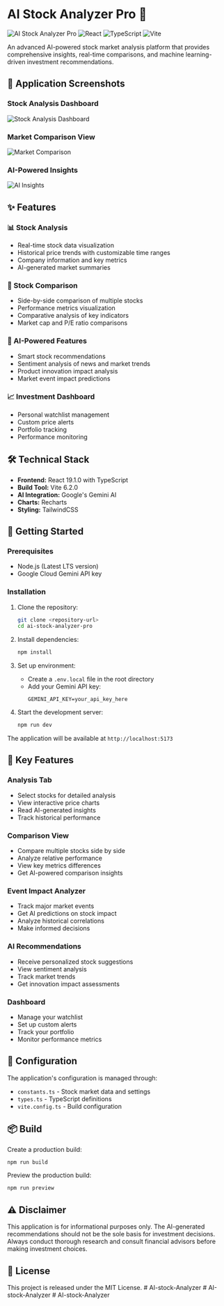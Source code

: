 # AI Stock Analyzer Pro 🚀

![AI Stock Analyzer Pro](https://img.shields.io/badge/AI-Powered-blue)
![React](https://img.shields.io/badge/React-19.1.0-61dafb)
![TypeScript](https://img.shields.io/badge/TypeScript-5.8.2-3178c6)
![Vite](https://img.shields.io/badge/Vite-6.2.0-646cff)

An advanced AI-powered stock market analysis platform that provides comprehensive insights, real-time comparisons, and machine learning-driven investment recommendations.

## 📸 Application Screenshots

### Stock Analysis Dashboard
![Stock Analysis Dashboard](./Screenshot%202025-08-29%20181602.png)

### Market Comparison View
![Market Comparison](./Screenshot%202025-08-29%20181619.png)

### AI-Powered Insights
![AI Insights](./Screenshot%202025-08-29%20181649.png)

## ✨ Features

### 📊 Stock Analysis
- Real-time stock data visualization
- Historical price trends with customizable time ranges
- Company information and key metrics
- AI-generated market summaries

### 🔄 Stock Comparison
- Side-by-side comparison of multiple stocks
- Performance metrics visualization
- Comparative analysis of key indicators
- Market cap and P/E ratio comparisons

### 🤖 AI-Powered Features
- Smart stock recommendations
- Sentiment analysis of news and market trends
- Product innovation impact analysis
- Market event impact predictions

### 📈 Investment Dashboard
- Personal watchlist management
- Custom price alerts
- Portfolio tracking
- Performance monitoring

## 🛠️ Technical Stack

- **Frontend:** React 19.1.0 with TypeScript
- **Build Tool:** Vite 6.2.0
- **AI Integration:** Google's Gemini AI
- **Charts:** Recharts
- **Styling:** TailwindCSS

## 🚀 Getting Started

### Prerequisites
- Node.js (Latest LTS version)
- Google Cloud Gemini API key

### Installation

1. Clone the repository:
   ```bash
   git clone <repository-url>
   cd ai-stock-analyzer-pro
   ```

2. Install dependencies:
   ```bash
   npm install
   ```

3. Set up environment:
   - Create a `.env.local` file in the root directory
   - Add your Gemini API key:
     ```
     GEMINI_API_KEY=your_api_key_here
     ```

4. Start the development server:
   ```bash
   npm run dev
   ```

The application will be available at `http://localhost:5173`

## 📱 Key Features

### Analysis Tab
- Select stocks for detailed analysis
- View interactive price charts
- Read AI-generated insights
- Track historical performance

### Comparison View
- Compare multiple stocks side by side
- Analyze relative performance
- View key metrics differences
- Get AI-powered comparison insights

### Event Impact Analyzer
- Track major market events
- Get AI predictions on stock impact
- Analyze historical correlations
- Make informed decisions

### AI Recommendations
- Receive personalized stock suggestions
- View sentiment analysis
- Track market trends
- Get innovation impact assessments

### Dashboard
- Manage your watchlist
- Set up custom alerts
- Track your portfolio
- Monitor performance metrics

## 🔧 Configuration

The application's configuration is managed through:
- `constants.ts` - Stock market data and settings
- `types.ts` - TypeScript definitions
- `vite.config.ts` - Build configuration

## 📦 Build

Create a production build:
```bash
npm run build
```

Preview the production build:
```bash
npm run preview
```

## ⚠️ Disclaimer

This application is for informational purposes only. The AI-generated recommendations should not be the sole basis for investment decisions. Always conduct thorough research and consult financial advisors before making investment choices.

## 📄 License

This project is released under the MIT License.
#   A I - s t o c k - A n a l y z e r  
 #   A I - s t o c k - A n a l y z e r  
 #   A I - s t o c k - A n a l y z e r  
 